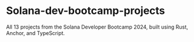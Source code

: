 # Solana-dev-bootcamp-projects
All 13 projects from the Solana Developer Bootcamp 2024, built using Rust, Anchor, and TypeScript.
